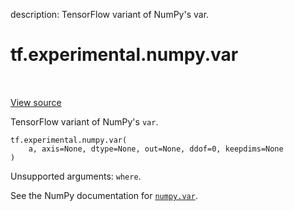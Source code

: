 description: TensorFlow variant of NumPy's var.

<div itemscope itemtype="http://developers.google.com/ReferenceObject">
<meta itemprop="name" content="tf.experimental.numpy.var" />
<meta itemprop="path" content="Stable" />
</div>

# tf.experimental.numpy.var

<!-- Insert buttons and diff -->

<table class="tfo-notebook-buttons tfo-api nocontent" align="left">

</table>

<a target="_blank" class="external" href="/code/stable/tensorflow/python/ops/numpy_ops/np_array_ops.py">View source</a>



TensorFlow variant of NumPy's `var`.


<pre class="devsite-click-to-copy prettyprint lang-py tfo-signature-link">
<code>tf.experimental.numpy.var(
    a, axis=None, dtype=None, out=None, ddof=0, keepdims=None
)
</code></pre>



<!-- Placeholder for "Used in" -->

Unsupported arguments: `where`.

See the NumPy documentation for [`numpy.var`](https://numpy.org/doc/stable/reference/generated/numpy.var.html).